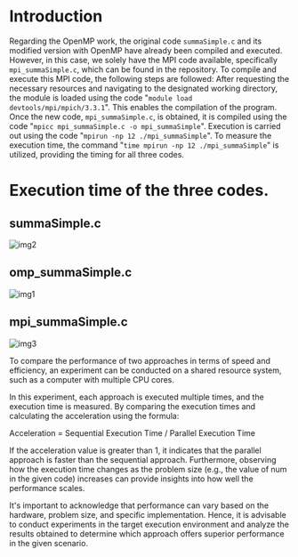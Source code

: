 # Introduction
Regarding the OpenMP work, the original code ```summaSimple.c``` and its modified version with OpenMP have already been compiled and executed. However, in this case, we solely have the MPI code available, specifically``` mpi_summaSimple.c```, which can be found in the repository. To compile and execute this MPI code, the following steps are followed: After requesting the necessary resources and navigating to the designated working directory, the module is loaded using the code "```module load devtools/mpi/mpich/3.3.1```". This enables the compilation of the program. Once the new code, ```mpi_summaSimple.c```, is obtained, it is compiled using the code "```mpicc mpi_summaSimple.c -o mpi_summaSimple```". Execution is carried out using the code "```mpirun -np 12 ./mpi_summaSimple```". To measure the execution time, the command "```time mpirun -np 12 ./mpi_summaSimple```" is utilized, providing the timing for all three codes.
# Execution time of the three codes.
## summaSimple.c
![img2](https://github.com/SC3UIS/IntroPP2183073/assets/83093835/b56d5868-ec71-4719-9994-774ed6397d51)
## omp_summaSimple.c
![img1](https://github.com/SC3UIS/IntroPP2183073/assets/83093835/d479f72e-49cf-49a7-9836-76ba3aa54db7)
## mpi_summaSimple.c
![img3 ](https://github.com/SC3UIS/IntroPP2183073/assets/83093835/4bd50ba5-137a-4d20-87ce-59bbd633d3ad)



To compare the performance of two approaches in terms of speed and efficiency, an experiment can be conducted on a shared resource system, such as a computer with multiple CPU cores.

In this experiment, each approach is executed multiple times, and the execution time is measured. By comparing the execution times and calculating the acceleration using the formula:

Acceleration = Sequential Execution Time / Parallel Execution Time

If the acceleration value is greater than 1, it indicates that the parallel approach is faster than the sequential approach. Furthermore, observing how the execution time changes as the problem size (e.g., the value of num in the given code) increases can provide insights into how well the performance scales.

It's important to acknowledge that performance can vary based on the hardware, problem size, and specific implementation. Hence, it is advisable to conduct experiments in the target execution environment and analyze the results obtained to determine which approach offers superior performance in the given scenario.
